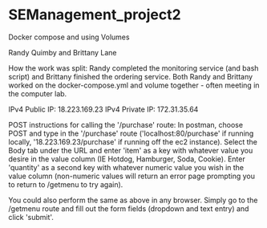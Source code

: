 # SEManagement_project2
Docker compose and using Volumes

Randy Quimby and Brittany Lane

How the work was split:
Randy completed the monitoring service (and bash script) and Brittany finished the ordering service.  Both Randy and Brittany worked on the docker-compose.yml and volume together - often meeting in the computer lab. 

IPv4 Public IP: 18.223.169.23
IPv4 Private IP: 172.31.35.64

POST instructions for calling the '/purchase' route:
In postman, choose POST and type in the '/purchase' route ('localhost:80/purchase' if running locally, '18.223.169.23/purchase' if running off the ec2 instance).  Select the Body tab under the URL and enter 'item' as a key with whatever value you desire in the value column (IE Hotdog, Hamburger, Soda, Cookie).  Enter 'quantity' as a second key with whatever numeric value you wish in the value column (non-numeric values will return an error page prompting you to return to /getmenu to try again).  

You could also perform the same as above in any browser.  Simply go to the /getmenu route and fill out the form fields (dropdown and text entry) and click 'submit'.
